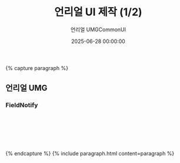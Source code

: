 ﻿---
title: "언리얼 UI 제작 (1/2)"
date: 2025-06-28 00:00:00
layout: post
image: "images/icon_36.gif"
subtitle: 
 - "언리얼 UMG"
 - "CommonUI"
description: "언리얼 UMG 사용경험을 이야기합니다"
published: true
order: 9801
---

{% capture paragraph %}

## 언리얼 UMG


### FieldNotify
<br><br>



<br><br>


{% endcapture %}
{% include paragraph.html content=paragraph %}



<!-- 
{% comment %}
------------------------------------------------------
{% capture paragraph %}
## **제목**
<br><br>

### 배경  
<br><br>

### 문제 인식  
<br><br>

### 문제 해결 
<br><br>

{% endcapture %}
{% include paragraph.html content=paragraph %}
------------------------------------------------------
{% endcomment %}
-->


